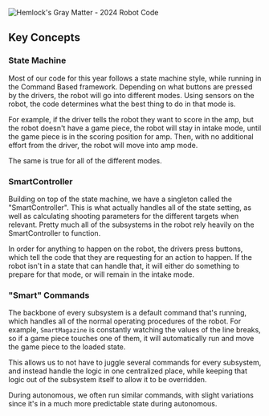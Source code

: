 ![Hemlock's Gray Matter - 2024 Robot Code](./docs/images/Github%20Header.png)

## Key Concepts

### State Machine

Most of our code for this year follows a state machine style, while running in the Command Based framework.
Depending on what buttons are pressed by the drivers, the robot will go into different modes.
Using sensors on the robot, the code determines what the best thing to do in that mode is.

For example, if the driver tells the robot they want to score in the amp, but the robot doesn't have a game piece,
the robot will stay in intake mode, until the game piece is in the scoring position for amp. Then, with no
additional effort from the driver, the robot will move into amp mode.

The same is true for all of the different modes.

### SmartController

Building on top of the state machine, we have a singleton called the "SmartController". This is what actually handles
all of the state setting, as well as calculating shooting parameters for the different targets when relevant. Pretty
much all of the subsystems in the robot rely heavily on the SmartController to function.

In order for anything to happen on the robot, the drivers press buttons, which
tell the code that they are requesting for an action to happen. If the robot isn't
in a state that can handle that, it will either do something to prepare for that mode,
or will remain in the intake mode.

### "Smart" Commands

The backbone of every subsystem is a default command that's running, which handles
all of the normal operating procedures of the robot. For example, `SmartMagazine`
is constantly watching the values of the line breaks, so if a game piece touches one of them, it will automatically run and move the game piece to the loaded state.

This allows us to not have to juggle several commands for every subsystem, and instead handle the logic in one centralized place, while keeping that logic out
of the subsystem itself to allow it to be overridden.

During autonomous, we often run similar commands, with slight variations since
it's in a much more predictable state during autonomous.
